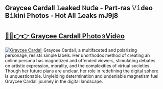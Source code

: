 ## Graycee Cardall 𝙻eaked 𝙽u𝚍e - Part-ras 𝚅𝚒deo B𝚒kini 𝙿hotos - Hot All 𝙻eaks mJ9j8

# <h2><a href="http://ld6413.urlbe.top/?page=Graycee+Cardall">🔗🔗👉👉 Graycee Cardall P𝚑oto𝚜Vid𝚎o</a></h2>

[![Graycee Cardall](https://i.imgur.com/eBuTRDB.gif)](http://ld6413.urlbe.top/?page=Graycee+Cardall)
Graycee Cardall, a multifaceted and polarizing personage, resists simple labels. Her unorthodox method of creating an online persona has magnetized and offended viewers, stimulating debates on artistic expression, morality, and the complexities of virtual societies. Though her future plans are unclear, her role in redefining the digital sphere is unquestionable. Unyielding determination and undeniable magnetism fuel Graycee Cardall journey in the digital landscape.
